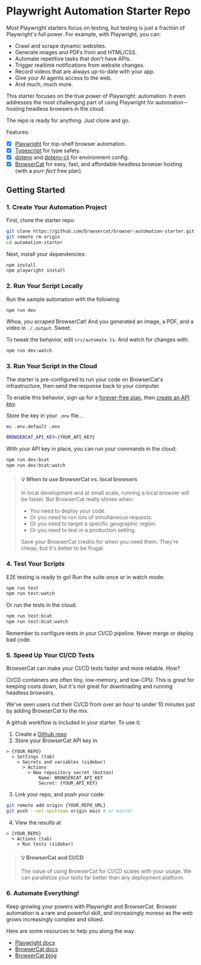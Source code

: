 # Playwright Automation Starter Repo

Most Playwright starters focus on testing, but testing is just a fraction of Playwright's full power. For example, with Playwright, you can:

- Crawl and scrape dynamic websites.
- Generate images and PDFs from and HTML/CSS.
- Automate repetitive tasks that don't have APIs.
- Trigger realtime notifications from website changes.
- Record videos that are always up-to-date with your app.
- Give your AI agents access to the web.
- And much, much more.

This starter focuses on the true power of Playwright: automation. It even addresses the most challenging part of using Playwright for automation--hosting headless browsers in the cloud.

The repo is ready for anything. Just clone and go.

Features:

- [x] [Playwright](https://playwright.dev/) for top-shelf browser automation.
- [x] [Typescript](https://www.typescriptlang.org/) for type safety.
- [x] [dotenv](https://www.npmjs.com/package/dotenv) and [dotenv-cli](https://www.npmjs.com/package/dotenv-cli) for environment config.
- [x] [BrowserCat](https://www.browsercat.com) for easy, fast, and affordable headless browser hosting (with a _purr-fect_ free plan).

## Getting Started

### 1. Create Your Automation Project

First, clone the starter repo:

```bash
git clone https://github.com/browsercat/browser-automation-starter.git
git remote rm origin
cd automation-starter
```

Next, install your dependencies:

```bash
npm install
npm playwright install
```

### 2. Run Your Script Locally

Run the sample automation with the following:

```bash
npm run dev
```

Whoa, you scraped BrowserCat! And you generated an image, a PDF, and a video in `./.output`. Sweet.

To tweak the behavior, edit `src/automate.ts`. And watch for changes with:

```bash
npm run dev:watch
```

### 3. Run Your Script in the Cloud

The starter is pre-configured to run your code on BrowserCat's infrastructure, then send the response back to your computer.

To enable this behavior, sign up for a [forever-free plan](https://app.browsercat.com/sign-up), then [create an API key](https://app.browsercat.com/keys).

Store the key in your `.env` file...

```bash
mv .env.default .env
```

```bash
BROWSERCAT_API_KEY={YOUR_API_KEY}
```

With your API key in place, you can run your commands in the cloud:

```bash
npm run dev:bcat
npm run dev:bcat:watch
```

> #### 💡 When to use BrowserCat vs. local browsers
>
> In local development and at small scale, running a local browser will be faster. But BrowserCat really shines when:
>
> - You need to deploy your code.
> - Or you need to run lots of simultaneous requests.
> - Or you need to target a specific geographic region.
> - Or you need to test in a production setting.
>
> Save your BrowserCat credits for when you need them. They're cheap, but it's better to be frugal.

### 4. Test Your Scripts

E2E testing is ready to go! Run the suite once or in watch mode:

```bash
npm run test
npm run test:watch
```

Or run the tests in the cloud:

```bash
npm run test:bcat
npm run test:bcat:watch
```

Remember to configure tests in your CI/CD pipeline. Never merge or deploy bad code.

### 5. Speed Up Your CI/CD Tests

BrowserCat can make your CI/CD tests faster and more reliable. How?

CI/CD containers are often tiny, low-memory, and low-CPU. This is great for keeping costs down, but it's not great for downloading and running headless browsers.

We've seen users cut their CI/CD from over an hour to under 10 minutes just by adding BrowserCat to the mix.

A github workflow is included in your starter. To use it:

1. Create a [Github repo](https://github.com/new)
2. Store your BrowserCat API key in

  ```text
  > {YOUR_REPO} 
    > Settings (tab) 
      > Secrets and variables (sidebar)
        > Actions 
          > New repository secret (button)
              Name: BROWSERCAT_API_KEY
              Secret: {YOUR_API_KEY}
  ```

3. Link your repo, and push your code:

  ```bash
  git remote add origin {YOUR_REPO_URL}
  git push --set-upstream origin main # or master
  ```

4. View the results at

  ```text
  > {YOUR_REPO} 
    > Actions (tab)
      > Run tests (sidebar)
  ```

> #### 💡 BrowserCat and CI/CD
>
> The value of using BrowserCat for CI/CD scales with your usage. We can parallelize your tests far better than any deployment platform.

### 6. Automate Everything!

Keep growing your powers with Playwright and BrowserCat. Browser automation is a rare and powerful skill, and increasingly moreso as the web grows increasingly complex and siloed.

Here are some resources to help you along the way:

- [Playwright docs](https://playwright.dev/docs/intro)
- [BrowserCat docs](https://www.browsercat.com/docs)
- [BrowserCat blog](https://www.browsercat.com/blog)
